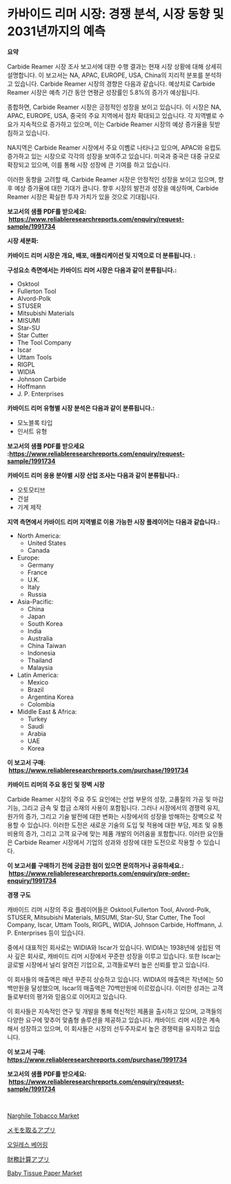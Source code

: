 <p><h1>카바이드 리머 시장: 경쟁 분석, 시장 동향 및 2031년까지의 예측</h1></p><p><strong>요약</strong></p>
<p><p>Carbide Reamer 시장 조사 보고서에 대한 수행 결과는 현재 시장 상황에 대해 상세히 설명합니다. 이 보고서는 NA, APAC, EUROPE, USA, China의 지리적 분포를 분석하고 있습니다. Carbide Reamer 시장의 경향은 다음과 같습니다. 예상치로 Carbide Reamer 시장은 예측 기간 동안 연평균 성장률인 5.8%의 증가가 예상됩니다.</p><p>종합하면, Carbide Reamer 시장은 긍정적인 성장을 보이고 있습니다. 이 시장은 NA, APAC, EUROPE, USA, 중국의 주요 지역에서 점차 확대되고 있습니다. 각 지역별로 수요가 지속적으로 증가하고 있으며, 이는 Carbide Reamer 시장의 예상 증가율을 뒷받침하고 있습니다.</p><p>NA지역은 Carbide Reamer 시장에서 주요 이볨로 나타나고 있으며, APAC와 유럽도 증가하고 있는 시장으로 각각의 성장을 보여주고 있습니다. 미국과 중국은 대중 규모로 확장되고 있으며, 이를 통해 시장 성장에 큰 기여를 하고 있습니다.</p><p>이러한 동향을 고려할 때, Carbide Reamer 시장은 안정적인 성장을 보이고 있으며, 향후 예상 증가율에 대한 기대가 큽니다. 향후 시장의 발전과 성장을 예상하며, Carbide Reamer 시장은 확실한 투자 가치가 있을 것으로 기대됩니다.</p></p>
<p><strong>보고서의 샘플 PDF를 받으세요: &nbsp;<a href="https://www.reliableresearchreports.com/enquiry/request-sample/1991734">https://www.reliableresearchreports.com/enquiry/request-sample/1991734</a></strong></p>
<p><strong>시장 세분화:</strong></p>
<p><strong> 카바이드 리머 시장은 개요, 배포, 애플리케이션 및 지역으로 더 분류됩니다. :</strong></p>
<p><strong>구성요소 측면에서는 카바이드 리머 시장은 다음과 같이 분류됩니다.:</strong></p>
<p><ul><li>Osktool</li><li>Fullerton Tool</li><li>Alvord-Polk</li><li>STUSER</li><li>Mitsubishi Materials</li><li>MISUMI</li><li>Star-SU</li><li>Star Cutter</li><li>The Tool Company</li><li>Iscar</li><li>Uttam Tools</li><li>RIGPL</li><li>WIDIA</li><li>Johnson Carbide</li><li>Hoffmann</li><li>J. P. Enterprises</li></ul></p>
<p><strong> 카바이드 리머 유형별 시장 분석은 다음과 같이 분류됩니다.:</strong></p>
<p><ul><li>모노블록 타입</li><li>인서트 유형</li></ul></p>
<p><strong>보고서의 샘플 PDF를 받으세요 :<a href="https://www.reliableresearchreports.com/enquiry/request-sample/1991734">https://www.reliableresearchreports.com/enquiry/request-sample/1991734</a></strong></p>
<p><strong> 카바이드 리머 응용 분야별 시장 산업 조사는 다음과 같이 분류됩니다.:</strong></p>
<p><ul><li>오토모티브</li><li>건설</li><li>기계 제작</li></ul></p>
<p><strong>지역 측면에서 카바이드 리머 지역별로 이용 가능한 시장 플레이어는 다음과 같습니다.:</strong></p>
<p><ul>
    <li>
        North America:
        <ul>
            <li>United States</li>
            <li>Canada</li>
        </ul>
    </li>
    <li>
        Europe:
        <ul>
            <li>Germany</li>
            <li>France</li>
            <li>U.K.</li>
            <li>Italy</li>
            <li>Russia</li>
        </ul>
    </li>
    <li>
        Asia-Pacific:
        <ul>
            <li>China</li>
            <li>Japan</li>
            <li>South Korea</li>
            <li>India</li>
            <li>Australia</li>
            <li>China Taiwan</li>
            <li>Indonesia</li>
            <li>Thailand</li>
            <li>Malaysia</li>
        </ul>
    </li>
    <li>
        Latin America:
        <ul>
            <li>Mexico</li>
            <li>Brazil</li>
            <li>Argentina Korea</li>
            <li>Colombia</li>
        </ul>
    </li>
    <li>
        Middle East & Africa:
        <ul>
            <li>Turkey</li>
            <li>Saudi</li>
            <li>Arabia</li>
            <li>UAE</li>
            <li>Korea</li>
        </ul>
    </li>
    </ul></p>
<p><strong>이 보고서 구매: &nbsp;<a href="https://www.reliableresearchreports.com/purchase/1991734">https://www.reliableresearchreports.com/purchase/1991734</a></strong></p>
<p><strong>카바이드 리머의 주요 동인 및 장벽 시장</strong></p>
<p><p>Carbide Reamer 시장의 주요 주도 요인에는 산업 부문의 성장, 고품질의 가공 및 마감 기능, 그리고 금속 및 합금 소재의 사용이 포함됩니다. 그러나 시장에서의 경쟁력 유지, 원가의 증가, 그리고 기술 발전에 대한 변화는 시장에서의 성장을 방해하는 장벽으로 작용할 수 있습니다. 이러한 도전은 새로운 기술의 도입 및 적용에 대한 부담, 제조 및 유통 비용의 증가, 그리고 고객 요구에 맞는 제품 개발의 어려움을 포함합니다. 이러한 요인들은 Carbide Reamer 시장에서 기업의 성과와 성장에 대한 도전으로 작용할 수 있습니다.</p></p>
<p><strong>이 보고서를 구매하기 전에 궁금한 점이 있으면 문의하거나 공유하세요.: &nbsp;<a href="https://www.reliableresearchreports.com/enquiry/pre-order-enquiry/1991734">https://www.reliableresearchreports.com/enquiry/pre-order-enquiry/1991734</a></strong></p>
<p><strong>경쟁 구도</strong></p>
<p><p>캐바이드 리머 시장의 주요 플레이어들은 Osktool,Fullerton Tool, Alvord-Polk, STUSER, Mitsubishi Materials, MISUMI, Star-SU, Star Cutter, The Tool Company, Iscar, Uttam Tools, RIGPL, WIDIA, Johnson Carbide, Hoffmann, J. P. Enterprises 등이 있습니다.</p><p>중에서 대표적인 회사로는 WIDIA와 Iscar가 있습니다. WIDIA는 1938년에 설립된 역사 깊은 회사로, 캐바이드 리머 시장에서 꾸준한 성장을 이루고 있습니다. 또한 Iscar는 글로벌 시장에서 널리 알려진 기업으로, 고객들로부터 높은 신뢰를 받고 있습니다.</p><p>이 회사들의 매출액은 매년 꾸준히 상승하고 있습니다. WIDIA의 매출액은 작년에는 50백만원을 달성했으며, Iscar의 매출액은 70백만원에 이르렀습니다. 이러한 성과는 고객들로부터의 평가와 믿음으로 이어지고 있습니다.</p><p>이 회사들은 지속적인 연구 및 개발을 통해 혁신적인 제품을 출시하고 있으며, 고객들의 다양한 요구에 맞추어 맞춤형 솔루션을 제공하고 있습니다. 캐바이드 리머 시장은 계속해서 성장하고 있으며, 이 회사들은 시장의 선두주자로서 높은 경쟁력을 유지하고 있습니다.</p></p>
<p><strong>이 보고서 구매: &nbsp; <a href="https://www.reliableresearchreports.com/purchase/1991734">https://www.reliableresearchreports.com/purchase/1991734</a></strong></p>
<p><strong>보고서의 샘플 PDF를 받으세요: &nbsp;<a href="https://www.reliableresearchreports.com/enquiry/request-sample/1991734">https://www.reliableresearchreports.com/enquiry/request-sample/1991734</a></strong><strong></strong></p>
<p>&nbsp;</p>
<p><p><a href="https://github.com/myacatherineblakecaczo9vcsw/Market-Research-Report-List-2/blob/main/narghile-tobacco-market.md">Narghile Tobacco Market</a></p><p><a href="https://github.com/adcxff01450218/Market-Research-Report-List-1/blob/main/17386299600.md">メモを取るアプリ</a></p><p><a href="https://github.com/vsn7qpua81q/Market-Research-Report-List-1/blob/main/15251108880.md">오일레스 베어링</a></p><p><a href="https://github.com/xnljig2898992/Market-Research-Report-List-1/blob/main/46722489599.md">財務計算アプリ</a></p><p><a href="https://github.com/irfadac/Market-Research-Report-List-2/blob/main/baby-tissue-paper-market.md">Baby Tissue Paper Market</a></p></p>